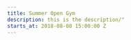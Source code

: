 ```yaml
---
title: Summer Open Gym
description: this is the description/"
starts_at: 2018-08-08 15:00:00 Z
---
```



